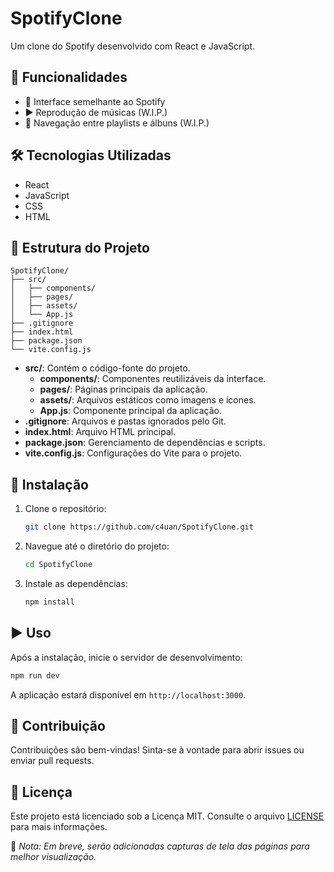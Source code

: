 # SpotifyClone

Um clone do Spotify desenvolvido com React e JavaScript.

## 📌 Funcionalidades

- 🎵 Interface semelhante ao Spotify
- ▶️ Reprodução de músicas (W.I.P.)
- 📂 Navegação entre playlists e álbuns (W.I.P.)

## 🛠 Tecnologias Utilizadas

- React
- JavaScript
- CSS
- HTML

## 📁 Estrutura do Projeto

```
SpotifyClone/
├── src/
│   ├── components/
│   ├── pages/
│   ├── assets/
│   └── App.js
├── .gitignore
├── index.html
├── package.json
└── vite.config.js
```

- **src/**: Contém o código-fonte do projeto.
  - **components/**: Componentes reutilizáveis da interface.
  - **pages/**: Páginas principais da aplicação.
  - **assets/**: Arquivos estáticos como imagens e ícones.
  - **App.js**: Componente principal da aplicação.
- **.gitignore**: Arquivos e pastas ignorados pelo Git.
- **index.html**: Arquivo HTML principal.
- **package.json**: Gerenciamento de dependências e scripts.
- **vite.config.js**: Configurações do Vite para o projeto.

## 🚀 Instalação

1. Clone o repositório:
   ```bash
   git clone https://github.com/c4uan/SpotifyClone.git
   ```

2. Navegue até o diretório do projeto:
   ```bash
   cd SpotifyClone
   ```

3. Instale as dependências:
   ```bash
   npm install
   ```

## ▶️ Uso

Após a instalação, inicie o servidor de desenvolvimento:

```bash
npm run dev
```

A aplicação estará disponível em `http://localhost:3000`.

## 🤝 Contribuição

Contribuições são bem-vindas! Sinta-se à vontade para abrir issues ou enviar pull requests.

## 📜 Licença

Este projeto está licenciado sob a Licença MIT. Consulte o arquivo [LICENSE](LICENSE) para mais informações.

📌 *Nota: Em breve, serão adicionadas capturas de tela das páginas para melhor visualização.*

